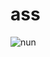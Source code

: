 # ass
![nun](https://user-images.githubusercontent.com/65110755/161584226-a7eff1f1-e4e7-4755-8072-4617f96712cf.PNG)
